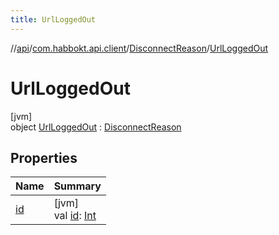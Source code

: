 ```yaml
---
title: UrlLoggedOut
---
```

//[api](../../../../index.html)/[com.habbokt.api.client](../../index.html)/[DisconnectReason](../index.html)/[UrlLoggedOut](index.html)



# UrlLoggedOut



[jvm]\
object [UrlLoggedOut](index.html) : [DisconnectReason](../index.html)



## Properties


| Name | Summary |
|---|---|
| [id](../id.html) | [jvm]<br>val [id](../id.html): [Int](https://kotlinlang.org/api/latest/jvm/stdlib/kotlin/-int/index.html) |

